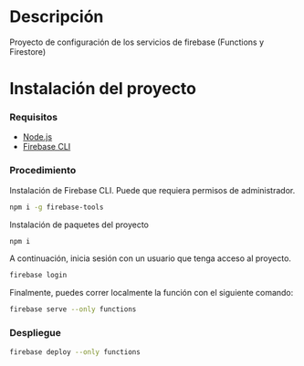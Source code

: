 # Descripción

Proyecto de configuración de los servicios de firebase (Functions y Firestore)

# Instalación del proyecto

### Requisitos

- [Node.js](https://nodejs.org/en/download)
- [Firebase CLI](https://firebase.google.com/docs/cli?hl=es-419#install-cli-windows)

### Procedimiento

Instalación de Firebase CLI. Puede que requiera permisos de administrador.

```bash
npm i -g firebase-tools
```

Instalación de paquetes del proyecto

```bash
npm i
```

A continuación, inicia sesión con un usuario que tenga acceso al proyecto.

```bash
firebase login
```

Finalmente, puedes correr localmente la función con el siguiente comando:

```bash
firebase serve --only functions
```

### Despliegue

```bash
firebase deploy --only functions
```
